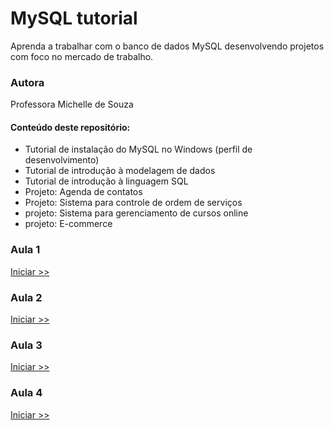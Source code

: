 # MySQL tutorial
Aprenda a trabalhar com o banco de dados MySQL desenvolvendo projetos com foco no mercado de trabalho.
### Autora
Professora Michelle  de Souza 

#### Conteúdo deste repositório:
* Tutorial de instalação do MySQL no Windows (perfil de desenvolvimento)
* Tutorial de introdução à modelagem de dados
* Tutorial de introdução à linguagem SQL
* Projeto: Agenda de contatos
* Projeto: Sistema para controle de ordem de serviços 
* projeto: Sistema para gerenciamento de cursos online
* projeto: E-commerce

### Aula 1
[Iniciar >>](https://github.com/Midssouza/MySql/tree/main/MYSQL/Aula1)
### Aula 2
[Iniciar >>](https://github.com/Midssouza/MySql/tree/main/MYSQL/Aula2)
### Aula 3
[Iniciar >>](https://github.com/Midssouza/MySql/tree/main/MYSQL/Aula3)
### Aula 4
[Iniciar >>](https://github.com/Midssouza/MySql/tree/main/MYSQL/Aula4)
